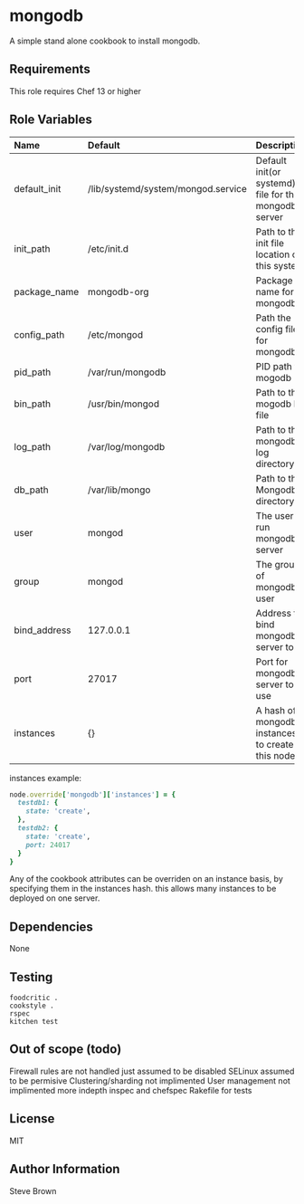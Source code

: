 mongodb
======

A simple stand alone cookbook to install mongodb.


Requirements
------------

This role requires Chef 13 or higher

Role Variables
--------------

| Name           | Default | Description                  |
|:---------------|:--------|:-----------------------------|
| default_init | /lib/systemd/system/mongod.service | Default init(or systemd) file for the mongodb server |
| init_path| /etc/init.d| Path to the init file location on this system|
| package_name|mongodb-org|Package name for mongodb|
| config_path|/etc/mongod| Path the config file for mongodb|
| pid_path| /var/run/mongodb | PID path for mogodb|
| bin_path| /usr/bin/mongod | Path to the mogodb bin file|
| log_path|/var/log/mongodb | Path to the mongodb log directory|
| db_path|/var/lib/mongo | Path to the Mongodb directory|
| user|mongod | The user to run mongodb server|
| group| mongod | The group of mongodb user|
| bind_address| 127.0.0.1 | Address to bind mongodb server to|
| port| 27017 | Port for mongodb server to use|
| instances| {} | A hash of mongodb instances to create on this node|

instances example:

```ruby
node.override['mongodb']['instances'] = {
  testdb1: {
    state: 'create',
  },
  testdb2: {
    state: 'create',
    port: 24017
  }
}
```
Any of the cookbook attributes can be overriden on an instance basis,
by specifying them in the instances hash. this allows many instances to
be deployed on one server.


Dependencies
------------
None


Testing
-------
```shell
foodcritic .
cookstyle .
rspec
kitchen test
```
Out of scope (todo)
----------------
Firewall rules are not handled just assumed to be disabled
SELinux assumed to be permisive
Clustering/sharding not implimented
User management not implimented
more indepth inspec and chefspec
Rakefile for tests

License
-------

MIT

Author Information
------------------

Steve Brown

